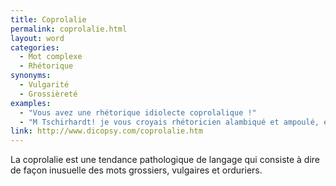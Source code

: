 ```yaml
---
title: Coprolalie
permalink: coprolalie.html
layout: word
categories:
  - Mot complexe
  - Rhétorique
synonyms:
  - Vulgarité
  - Grossièreté
examples:
  - "Vous avez une rhétorique idiolecte coprolalique !"
  - "M Tschirhardt! je vous croyais rhétoricien alambiqué et ampoulé, et il me semble pourtant que je viens d'ouïr une coprolalie venant de votre coté…"
link: http://www.dicopsy.com/coprolalie.htm
---
```


La coprolalie est une tendance pathologique de langage qui consiste à dire de façon inusuelle des mots grossiers, vulgaires et orduriers.

